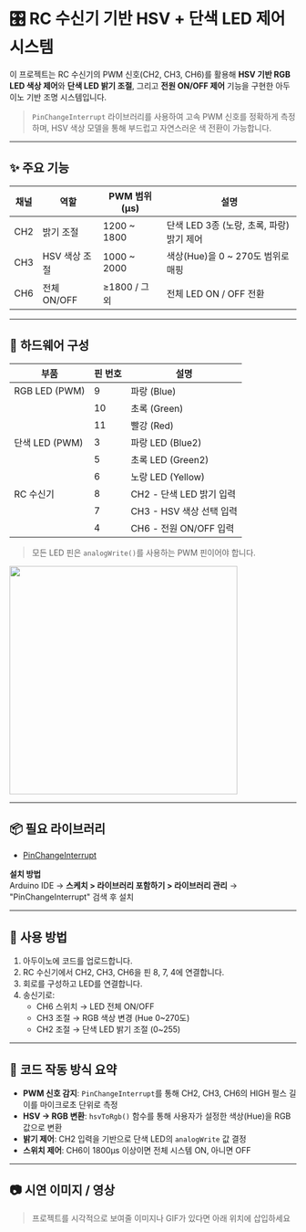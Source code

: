 # 🎛️ RC 수신기 기반 HSV + 단색 LED 제어 시스템

이 프로젝트는 RC 수신기의 PWM 신호(CH2, CH3, CH6)를 활용해 **HSV 기반 RGB LED 색상 제어**와 **단색 LED 밝기 조절**, 그리고 **전원 ON/OFF 제어** 기능을 구현한 아두이노 기반 조명 시스템입니다.

> `PinChangeInterrupt` 라이브러리를 사용하여 고속 PWM 신호를 정확하게 측정하며, HSV 색상 모델을 통해 부드럽고 자연스러운 색 전환이 가능합니다.

---

## ✨ 주요 기능

| 채널 | 역할           | PWM 범위 (μs) | 설명                         |
|------|----------------|----------------|------------------------------|
| CH2  | 밝기 조절       | 1200 ~ 1800     | 단색 LED 3종 (노랑, 초록, 파랑) 밝기 제어 |
| CH3  | HSV 색상 조절   | 1000 ~ 2000     | 색상(Hue)을 0 ~ 270도 범위로 매핑       |
| CH6  | 전체 ON/OFF     | ≥1800 / 그 외   | 전체 LED ON / OFF 전환          |

---

## 🧩 하드웨어 구성

| 부품             | 핀 번호 | 설명                    |
|------------------|---------|-------------------------|
| RGB LED (PWM)     | 9       | 파랑 (Blue)             |
|                   | 10      | 초록 (Green)            |
|                   | 11      | 빨강 (Red)              |
| 단색 LED (PWM)    | 3       | 파랑 LED (Blue2)        |
|                   | 5       | 초록 LED (Green2)       |
|                   | 6       | 노랑 LED (Yellow)       |
| RC 수신기         | 8       | CH2 - 단색 LED 밝기 입력 |
|                   | 7       | CH3 - HSV 색상 선택 입력 |
|                   | 4       | CH6 - 전원 ON/OFF 입력  |

> 모든 LED 핀은 `analogWrite()`를 사용하는 PWM 핀이어야 합니다.

<img src="[images:pwm_control/IMG0722.jpg](https://github.com/chovy888484/RC_PWM_decoding/blob/0f88a066e6d5e572a5ba024cafe97b0247c851c0/images%3Apwm_control/IMG_0722.JPG)" width="400">


---

## 📦 필요 라이브러리

- [PinChangeInterrupt](https://github.com/NicoHood/PinChangeInterrupt)

**설치 방법**  
Arduino IDE → **스케치 > 라이브러리 포함하기 > 라이브러리 관리** → "PinChangeInterrupt" 검색 후 설치

---

## 🚀 사용 방법

1. 아두이노에 코드를 업로드합니다.
2. RC 수신기에서 CH2, CH3, CH6을 핀 8, 7, 4에 연결합니다.
3. 회로를 구성하고 LED를 연결합니다.
4. 송신기로:
   - CH6 스위치 → LED 전체 ON/OFF
   - CH3 조절 → RGB 색상 변경 (Hue 0~270도)
   - CH2 조절 → 단색 LED 밝기 조절 (0~255)

---

## 🔧 코드 작동 방식 요약

- **PWM 신호 감지**: `PinChangeInterrupt`를 통해 CH2, CH3, CH6의 HIGH 펄스 길이를 마이크로초 단위로 측정
- **HSV → RGB 변환**: `hsvToRgb()` 함수를 통해 사용자가 설정한 색상(Hue)을 RGB 값으로 변환
- **밝기 제어**: CH2 입력을 기반으로 단색 LED의 `analogWrite` 값 결정
- **스위치 제어**: CH6이 1800μs 이상이면 전체 시스템 ON, 아니면 OFF

---

## 📷 시연 이미지 / 영상

> 프로젝트를 시각적으로 보여줄 이미지나 GIF가 있다면 아래 위치에 삽입하세요

